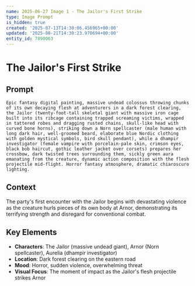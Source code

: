 ```yaml
---
name: 2025-06-27 Image 1 - The Jailor's First Strike
type: Image Prompt
is_hidden: true
created: '2025-07-13T14:30:06.456965+00:00'
updated: '2025-08-21T14:30:23.970694+00:00'
entity_id: 7890063
---
```


# The Jailor's First Strike

## Prompt

```
Epic fantasy digital painting, massive undead colossus throwing chunks of its own decaying flesh at adventurers in a dark forest clearing, the Jailor (twenty-foot-tall skeletal giant with massive iron cage built into its ribcage containing trapped screaming victims, wrapped in tattered robes and dragging rusted chains, skull-like head with curved bone horns), striking down a Norn spellcaster (male human with long dark hair, well-groomed beard, elaborate blue Nordic clothing with golden mystical symbols, bird skull pendant), while a dhampir investigator (female vampire with porcelain-pale skin, crimson eyes, black bob haircut, gothic leather jacket over corsets) prepares her crossbow, dark twisted trees surrounding them, sickly green aura emanating from the creature, dynamic action composition with the flesh projectile mid-flight. Horror fantasy atmosphere, dramatic chiaroscuro lighting.
```

## Context

The party's first encounter with the Jailor begins with devastating violence as the creature hurls pieces of its own body at Arnor, demonstrating its terrifying strength and disregard for conventional combat.

## Key Elements

- **Characters**: The Jailor (massive undead giant), Arnor (Norn spellcaster), Aurelia (dhampir investigator)
- **Location**: Dark forest clearing on the eastern road
- **Mood**: Horror, sudden violence, overwhelming threat
- **Visual Focus**: The moment of impact as the Jailor's flesh projectile strikes Arnor